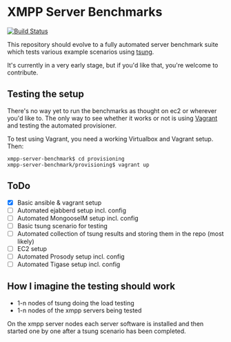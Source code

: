 # XMPP Server Benchmarks

[![Build Status](https://travis-ci.org/mweibel/xmpp-server-benchmarks.png)](https://travis-ci.org/mweibel/xmpp-server-benchmarks)

This repository should evolve to a fully automated server benchmark suite which
tests various example scenarios using [tsung](https://github.com/processone/tsung).

It's currently in a very early stage, but if you'd like that, you're welcome to
contribute.

## Testing the setup

There's no way yet to run the benchmarks as thought on ec2 or wherever you'd like to.
The only way to see whether it works or not is using [Vagrant](http://www.vagrantup.com)
and testing the automated provisioner.

To test using Vagrant, you need a working Virtualbox and Vagrant setup.
Then:

```
xmpp-server-benchmark$ cd provisioning
xmpp-server-benchmark/provisioning$ vagrant up
```

## ToDo

- [x] Basic ansible & vagrant setup
- [ ] Automated ejabberd setup incl. config
- [ ] Automated MongooseIM setup incl. config
- [ ] Basic tsung scenario for testing
- [ ] Automated collection of tsung results and storing them in the repo (most likely)
- [ ] EC2 setup
- [ ] Automated Prosody setup incl. config
- [ ] Automated Tigase setup incl. config

## How I imagine the testing should work

- 1-n nodes of tsung doing the load testing
- 1-n nodes of the xmpp servers being tested

On the xmpp server nodes each server software is installed and then started one by
one after a tsung scenario has been completed.